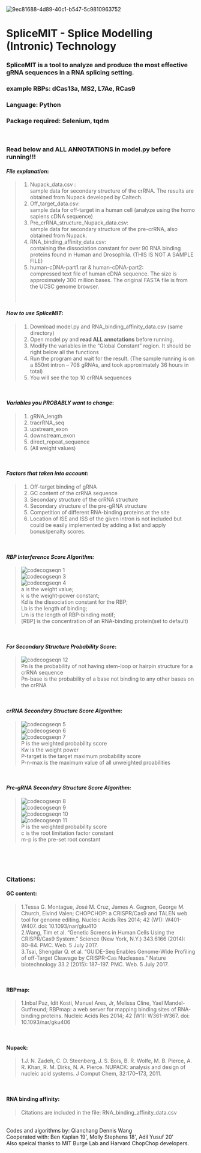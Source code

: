 ![9ec81688-4d89-40c1-b547-5c9810963752](https://user-images.githubusercontent.com/29665985/27970945-d206ef36-631e-11e7-97a0-36deb037e9af.png)
# SpliceMIT - Splice Modelling (Intronic) Technology
### SpliceMIT is a tool to analyze and produce the most effective gRNA sequences in a RNA splicing setting.<br />
### example RBPs: dCas13a, MS2, L7Ae, RCas9 <br />
### Language: Python <br />
### Package required: Selenium, tqdm <br />
<br />

### **Read below and ALL ANNOTATIONS in model.py before running!!!**

#### *File explanation*: <br />
>1.	Nupack_data.csv : <br />sample data for secondary structure of the crRNA. The results are obtained from Nupack developed by Caltech.
>2.	Off_target_data.csv: <br />sample data for off-target in a human cell (analyze using the homo sapiens cDNA sequence)
>3.	Pre_crRNA_structure_Nupack_data.csv: <br />sample data for secondary structure of the pre-crRNA, also obtained from Nupack.
>4.	RNA_binding_affinity_data.csv: <br />containing the dissociation constant for over 90 RNA binding proteins found in Human and Drosophila. (THIS IS NOT A SAMPLE FILE)
>5.	human-cDNA-part1.rar & human-cDNA-part2: <br />compressed text file of human cDNA sequence. The size is approximately 300 million bases. The original FASTA file is from the UCSC genome browser.<br />
<br />   

#### *How to use SpliceMIT*:<br />
>1.	Download model.py and RNA_binding_affinity_data.csv (same directory)<br />
>2.	Open model.py and **read ALL annotations** before running.<br />
>3.	Modify the variables in the “Global Constant” region. It should be right below all the functions<br />
>4.	Run the program and wait for the result. (The sample running is on a 850nt intron – 708 gRNAs, and took approximately 36 hours in total)<br />
>5.	You will see the top 10 crRNA sequences<br />
<br />

#### *Variables you PROBABLY want to change*:<br />
>1.	gRNA_length <br />
>2.	tracrRNA_seq <br />
>3.	upstream_exon <br />
>4.	downstream_exon <br />
>5.	direct_repeat_sequence <br />
>6.	(All weight values) <br />
<br />

#### *Factors that taken into account:* <br />
> 1. Off-target binding of gRNA <br />
> 2. GC content of the crRNA sequence <br />
> 3. Secondary structure of the crRNA structure <br />
> 4. Secondary structure of the pre-gRNA structure <br />
> 5. Competition of different RNA-binding proteins at the site <br />
> 6. Location of ISE and ISS of the given intron is not included but could be easily implemented by adding a list and apply bonus/penalty scores. <br />
<br />

#### *RBP Interference Score Algorithm:*
>![codecogseqn 1](https://user-images.githubusercontent.com/29665985/27973016-5f865ab6-6326-11e7-8d7c-56a4e1bdab0d.gif) <br />
>![codecogseqn 3](https://user-images.githubusercontent.com/29665985/27973208-3d452120-6327-11e7-825c-c63ecd6dc7d7.gif) <br />
>![codecogseqn 4](https://user-images.githubusercontent.com/29665985/27973317-a481661e-6327-11e7-81e4-85f5d02110d5.gif) <br />
> a is the weight value; <br />
> k is the weight-power constant; <br /> 
> Kd is the dissociation constant for the RBP;<br /> 
> Lb is the length of binding; <br />
> Lm is the length of RBP-binding motif; <br />
> [RBP] is the concentration of an RNA-binding protein(set to default) <br />
<br />

#### *For Secondary Structure Probability Score*:
>![codecogseqn 12](https://user-images.githubusercontent.com/29665985/27980540-bc5257aa-634d-11e7-94c9-21684a58b5c2.gif) <br />
> Pn is the probability of not having stem-loop or hairpin structure for a crRNA sequence <br />
> Pn-base is the probability of a base not binding to any other bases on the crRNA <br />
<br />

#### *crRNA Secondary Structure Score Algorithm:*
>![codecogseqn 5](https://user-images.githubusercontent.com/29665985/27974015-22e0a7f2-632a-11e7-87c1-024d5cd66d6d.gif) <br />
>![codecogseqn 6](https://user-images.githubusercontent.com/29665985/27974172-d6fd853e-632a-11e7-9f94-3589de98c04e.gif) <br />
>![codecogseqn 7](https://user-images.githubusercontent.com/29665985/27974339-96679c8e-632b-11e7-8ed9-605a06209def.gif) <br />
> P is the weighted probability score <br />
> Kw is the weight power <br />
> P-target is the target maximum probability score <br />
> P-n-max is the maximum value of all unweighted proabilities <br />
<br />

#### *Pre-gRNA Secondary Structure Score Algorithm:*
>![codecogseqn 8](https://user-images.githubusercontent.com/29665985/27974631-d52888b0-632c-11e7-8451-7e7b6113c25e.gif) <br />
>![codecogseqn 9](https://user-images.githubusercontent.com/29665985/27974680-02468284-632d-11e7-9d94-8143f5e1edf3.gif) <br />
>![codecogseqn 10](https://user-images.githubusercontent.com/29665985/27974788-797d4fa4-632d-11e7-8675-2064888dd0f0.gif) <br />
>![codecogseqn 11](https://user-images.githubusercontent.com/29665985/27974867-cd033328-632d-11e7-88f2-4202404c9285.gif) <br />
> P is the weighted probability score <br />
> c is the root limitation factor constant <br />
> m-p is the pre-set root constant <br />
<br />




<br />
<br />

### Citations: <br />

#### GC content: <br />
>  1.Tessa G. Montague, José M. Cruz, James A. Gagnon, George M. Church, Eivind Valen; CHOPCHOP: a CRISPR/Cas9 and TALEN web tool for genome editing. Nucleic Acids Res 2014; 42 (W1): W401-W407. doi: 10.1093/nar/gku410 <br />
>  2.Wang, Tim et al. “Genetic Screens in Human Cells Using the CRISPR/Cas9 System.” Science (New York, N.Y.) 343.6166 (2014): 80–84. PMC. Web. 5 July 2017. <br />
>  3.Tsai, Shengdar Q. et al. “GUIDE-Seq Enables Genome-Wide Profiling of off-Target Cleavage by CRISPR-Cas Nucleases.” Nature biotechnology 33.2 (2015): 187–197. PMC. Web. 5 July 2017. <br />
<br />

#### RBPmap: <br />
>  1.Inbal Paz, Idit Kosti, Manuel Ares, Jr, Melissa Cline, Yael Mandel-Gutfreund; RBPmap: a web server for mapping binding sites of RNA-binding proteins. Nucleic Acids Res 2014; 42 (W1): W361-W367. doi: 10.1093/nar/gku406 <br />
<br />

#### Nupack: <br />
>  1.J. N. Zadeh, C. D. Steenberg, J. S. Bois, B. R. Wolfe, M. B. Pierce, A. R. Khan, R. M. Dirks, N. A. Pierce. NUPACK: analysis and design of nucleic acid systems. J Comput Chem, 32:170–173, 2011. <br /> 
<br />

#### RNA binding affinity:<br />
>Citations are included in the file: RNA_binding_affinity_data.csv <br />

<br />
Codes and algorithms by: Qianchang Dennis Wang <br />
Cooperated with: Ben Kaplan 19', Molly Stephens 18', Adil Yusuf 20' <br />
Also speical thanks to MIT Burge Lab and Harvard ChopChop developers.
